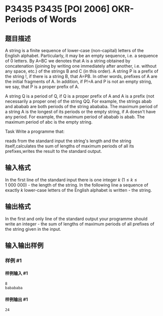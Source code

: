 # P3435 P3435 [POI 2006] OKR-Periods of Words

## 题目描述

A string is a finite sequence of lower-case (non-capital) letters of the English alphabet. Particularly, it may be an empty sequence, i.e. a sequence of 0 letters. By A=BC we denotes that A is a string obtained by concatenation (joining by writing one immediately after another, i.e. without any space, etc.) of the strings B and C (in this order). A string P is a prefix of the string !, if there is a string B, that A=PB. In other words, prefixes of A are the initial fragments of A. In addition, if P!=A and P is not an empty string, we say, that P is a proper prefix of A.


A string Q is a period of Q, if Q is a proper prefix of A and A is a prefix (not necessarily a proper one) of the string QQ. For example, the strings abab and ababab are both periods of the string abababa. The maximum period of a string A is the longest of its periods or the empty string, if A doesn't have any period. For example, the maximum period of ababab is abab. The maximum period of abc is the empty string.

Task Write a programme that:

reads from the standard input the string's length and the string itself,calculates the sum of lengths of maximum periods of all its prefixes,writes the result to the standard output.




## 输入格式

In the first line of the standard input there is one integer $k$ ($1\le k\le 1\ 000\ 000$) - the length of the string. In the following line a sequence of exactly $k$ lower-case letters of the English alphabet is written - the string.


## 输出格式

In the first and only line of the standard output your programme should write an integer - the sum of lengths of maximum periods of all prefixes of the string given in the input.


## 输入输出样例

### 样例 #1

#### 样例输入 #1

```
8
babababa
```

#### 样例输出 #1

```
24
```
